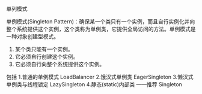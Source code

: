 
单列模式

单例模式(Singleton Pattern)：确保某一个类只有一个实例，而且自行实例化并向整个系统提供这个实例，这个类称为单例类，它提供全局访问的方法。单例模式是一种对象创建型模式。

1. 某个类只能有一个实例。
2. 它必须自行创建这个实例。
3. 它必须自行向整个系统提供这个实例。



包括
1.普通的单例模式            LoadBalancer
2.饿汉式单例类              EagerSingleton
3.懒汉式单例类与线程锁定     LazySingleton
4.静态(static)内部类 ——推荐 Singleton